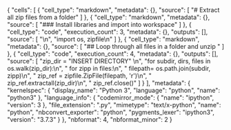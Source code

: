 {
 "cells": [
  {
   "cell_type": "markdown",
   "metadata": {},
   "source": [
    "# Extract all zip files from a folder"
   ]
  },
  {
   "cell_type": "markdown",
   "metadata": {},
   "source": [
    "### Install libraries and import into workspace"
   ]
  },
  {
   "cell_type": "code",
   "execution_count": 3,
   "metadata": {},
   "outputs": [],
   "source": [
    "\n",
    "import os, zipfile\n"
   ]
  },
  {
   "cell_type": "markdown",
   "metadata": {},
   "source": [
    "## Loop through all files in a folder and unzip "
   ]
  },
  {
   "cell_type": "code",
   "execution_count": 4,
   "metadata": {},
   "outputs": [],
   "source": [
    "zip_dir = \"INSERT DIRECTORY"   \n",
    "for subdir, dirs, files in os.walk(zip_dir):\n",
    "    for zipp in files:\n",
    "        filepath= os.path.join(subdir, zipp)\n",
    "        zip_ref = zipfile.ZipFile(filepath, 'r')\n",
    "        zip_ref.extractall(zip_dir)\n",
    "        zip_ref.close()"
   ]
  }
 ],
 "metadata": {
  "kernelspec": {
   "display_name": "Python 3",
   "language": "python",
   "name": "python3"
  },
  "language_info": {
   "codemirror_mode": {
    "name": "ipython",
    "version": 3
   },
   "file_extension": ".py",
   "mimetype": "text/x-python",
   "name": "python",
   "nbconvert_exporter": "python",
   "pygments_lexer": "ipython3",
   "version": "3.7.3"
  }
 },
 "nbformat": 4,
 "nbformat_minor": 2
}
